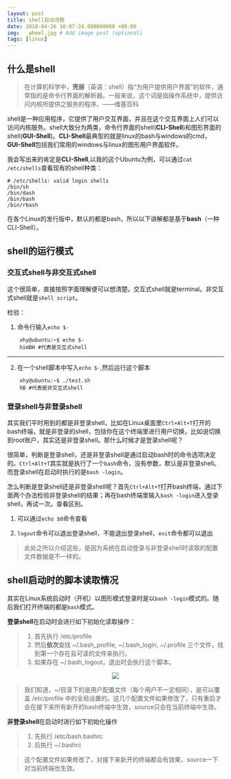 ```yaml
---
layout: post
title: shell启动流程
date: 2018-04-26 10:07:24.000000000 +09:00
img:   wheel.jpg # Add image post (optional)
tags: [linux]
---
```


## 什么是shell

> 在计算机科学中，**壳层**（英语：shell）指“为用户提供用户界面”的软件，通常指的是命令行界面的解析器。一般来说，这个词是指操作系统中，提供访问内核所提供之服务的程序。——维基百科

shell是一种应用程序，它提供了用户交互界面，并且在这个交互界面上人们可以访问内核服务。shell大致分为两类，命令行界面的shell(**CLI-Shell**)和图形界面的shell(**GUI-Shell**)。**CLI-Shell**最典型的就是linux的bash与windows的cmd，**GUI-Shell**包括我们常用的windows与linux的图形用户界面软件。

我会写出来的肯定是**CLI-Shell**,以我的这个Ubuntu为例，可以通过`cat /etc/shells`查看现有的shell种类：

	# /etc/shells: valid login shells
	/bin/sh
	/bin/dash
	/bin/bash
	/bin/rbash

在各个Linux的发行版中，默认的都是bash，所以以下讲解都是基于**bash**（一种CLI-Shell）。


## shell的运行模式
### 交互式shell与非交互式shell

这个很简单，直接按照字面理解便可以想清楚。交互式shell就是terminal。非交互式shell就是`shell script`。

检验：

1. 命令行输入`echo $-`
```
	xhy@ubuntu:~$ echo $-
	himBH #代表是交互式shell
```
---
2. 在一个shell脚本中写入`echo $-`,然后运行这个脚本
```
	xhy@ubuntu:~$ ./test.sh
	hB #代表是非交互式shell
```

### 登录shell与非登录shell
其实我们平时用到的都是非登录shell，比如在Linux桌面里`Ctrl+Alt+T`打开的bash终端，就是非登录的shell，包括你在这个终端里进行用户切换，比如说切换到root账户，其实还是非登录shell。那什么时候才是登录shell呢？

很简单，判断是登录shell，还是非登录shell是通过启动bash时的命令选项决定的。`Ctrl+Alt+T`其实就是执行了一个`bash`命令，没有参数，默认是非登录shell。而登录shell在启动时执行的是`bash -login`。

怎么判断是登录shell还是非登录shell呢？首先`Ctrl+Alt+T`打开bash终端，通过下面两个办法检验非登录shell的结果；再在bash终端里输入`bash -login`进入登录shell，再试一次。查看区别。

1. 可以通过`echo $0`命令查看

2. `logout`命令可以退出登录shell，不能退出登录shell，`exit`命令都可以退出

> 此处之所以介绍这些，是因为系统在启动登录与非登录shell时读取的配置文件数据是不一样的。


## shell启动时的脚本读取情况
其实在Linux系统启动时（开机）以图形模式登录时是以`bash -login`模式的。随后我们打开终端的都是`bash`模式。

**登录shell**在启动时会进行如下初始化读取操作：

> 1. 首先执行 /etc/profile
> 2. 然后**依次**查找 ~/.bash_profile, ~/.bash_login, ~/.profile 三个文件，找到第一个存在且可读的文件来执行。
> 3. 如果存在 ~/.bash_logout，退出时会执行这个脚本。
<div style="text-align: center">
<img src="{{site.baseurl}}/assets/img/shell_init/loginshell.png"/>
</div>

> 我们知道，~/目录下的是用户配置文件（每个用户不一定相同），是可以覆盖 /etc/profile 中的全局设置的。这几个配置文件如果修改了，只有重启才会在接下来所有新开的bash终端中生效，source只会在当前终端中生效。


**非登录shell**在启动时进行如下初始化操作

> 1. 先执行 /etc/bash.bashrc
> 2. 后执行 ~/.bashrc

> 这个配置文件如果修改了，对接下来新开的终端都会有效果，source一下对当前终端也生效。
